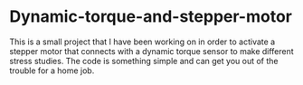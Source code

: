 # Dynamic-torque-and-stepper-motor


This is a small project that I have been working on in order to activate a stepper motor that connects with a dynamic torque sensor to make different stress studies. The code is something simple and can get you out of the trouble for a home job.
